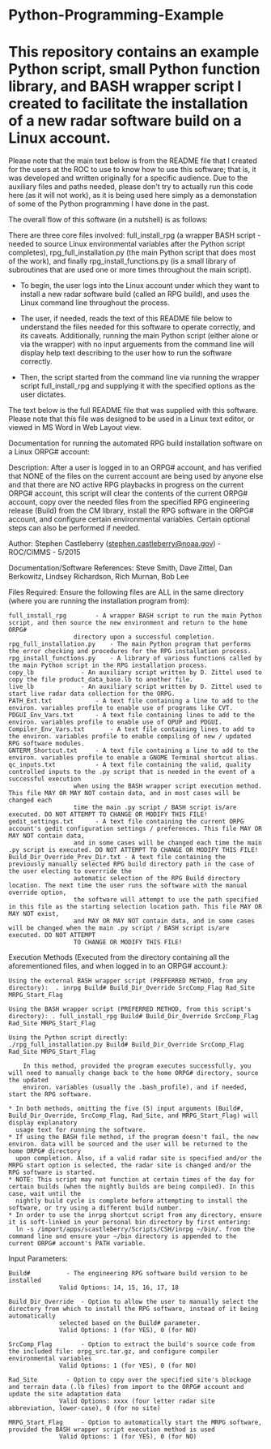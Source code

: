 # Python-Programming-Example
# This repository contains an example Python script, small Python function library, and BASH wrapper script I created to facilitate the installation of a new radar software build on a Linux account.

Please note that the main text below is from the README file that I created for the users at the ROC to use to know how to use this software; that is, it was developed and written originally for a specific audience. Due to the auxiliary files and paths needed, please don't try to actually run this code here (as it will not work), as it is being used here simply as a demonstation of some of the Python programming I have done in the past. 

The overall flow of this software (in a nutshell) is as follows:
 
There are three core files involved: full_install_rpg (a wrapper BASH script - needed to source Linux environmental variables after the Python script completes), rpg_full_installation.py (the main Python script that does most of the work), and finally rpg_install_functions.py (is a small library of subroutines that are used one or more times throughout the main script).

* To begin, the user logs into the Linux account under which they want to install a new radar software build (called an RPG build), and uses the Linux command line throughout the process.

* The user, if needed, reads the text of this README file below to understand the files needed for this software to operate correctly, and its caveats. Additionally, running the main Python script (either alone or via the wrapper) with no input arguements from the command line will display help text describing to the user how to run the software correctly.

* Then, the script started from the command line via running the wrapper script full_install_rpg and supplying it with the specified options as the user dictates.

The text below is the full README file that was supplied with this software. Please note that this file was designed to be used in a Linux text editor, or viewed in MS Word in Web Layout view.

Documentation for running the automated RPG build installation software on a Linux ORPG# account:

Description:
	After a user is logged in to an ORPG# account, and has verified that NONE of the files 
	on the current account are being used by anyone else and that there are NO active RPG
	playbacks in progress on the current ORPG# account, this script will clear the contents of the
	current ORPG# account, copy over the needed files from the specified RPG engineering release
	(Build) from the CM library, install the RPG software in the ORPG# account, and configure
	certain environmental variables. Certain optional steps can also be performed if needed.
	
Author:
	Stephen Castleberry (stephen.castleberry@noaa.gov) - ROC/CIMMS - 5/2015
	
Documentation/Software References:
	Steve Smith, Dave Zittel, Dan Berkowitz, Lindsey Richardson, Rich Murnan, Bob Lee
	
Files Required:
	Ensure the following files are ALL in the same directory (where you are running the installation program from):

	full_install_rpg		- A wrapper BASH script to run the main Python script, and then source the new environment and return to the home ORPG# 
					  directory upon a successful completion.
	rpg_full_installation.py	- The main Python program that performs the error checking and procedures for the RPG installation process.
	rpg_install_functions.py	- A library of various functions called by the main Python script in the RPG installation process.
	copy_lb				- An auxiliary script written by D. Zittel used to copy the file product_data_base.lb to another file.
	live_lb				- An auxiliary script written by D. Zittel used to start live radar data collection for the ORPG.
	PATH_Ext.txt			- A text file containing a line to add to the environ. variables profile to enable use of programs like CVT.
	PDGUI_Env_Vars.txt		- A text file containing lines to add to the environ. variables profile to enable use of OPUP and PDGUI.
	Compiler_Env_Vars.txt		- A text file containing lines to add to the environ. variables profile to enable compiling of new / updated RPG software modules.
	GNTERM_Shortcut.txt		- A text file containing a line to add to the environ. variables profile to enable a GNOME Terminal shortcut alias.
	qc_inputs.txt			- A text file containing the valid, quality controlled inputs to the .py script that is needed in the event of a successful execution
					  when using the BASH wrapper script execution method. This file MAY OR MAY NOT contain data, and in most cases will be changed each 
					  time the main .py script / BASH script is/are executed. DO NOT ATTEMPT TO CHANGE OR MODIFY THIS FILE!
	gedit_settings.txt		- A text file containing the current ORPG account's gedit configuration settings / preferences. This file MAY OR MAY NOT contain data, 
					  and in some cases will be changed each time the main .py script is executed. DO NOT ATTEMPT TO CHANGE OR MODIFY THIS FILE!
	Build_Dir_Override_Prev_Dir.txt	- A text file containing the previously manually selected RPG build directory path in the case of the user electing to overrride the 
					  automatic selection of the RPG Build directory location. The next time the user runs the software with the manual override option, 
					  the software will attempt to use the path specified in this file as the starting selection location path. This file MAY OR MAY NOT exist, 
					  and MAY OR MAY NOT contain data, and in some cases will be changed when the main .py script / BASH script is/are executed. DO NOT ATTEMPT 
					  TO CHANGE OR MODIFY THIS FILE!
	
Execution Methods (Executed from the directory containing all the aforementioned files, and when logged in to an ORPG# account.):

	Using the external BASH wrapper script (PREFERRED METHOD, from any directory):	. inrpg Build# Build_Dir_Override SrcComp_Flag Rad_Site MRPG_Start_Flag
	
	Using the BASH wrapper script (PREFERRED METHOD, from this script's directory):	. full_install_rpg Build# Build_Dir_Override SrcComp_Flag Rad_Site MRPG_Start_Flag
	
	Using the Python script directly:						./rpg_full_installation.py Build# Build_Dir_Override SrcComp_Flag Rad_Site MRPG_Start_Flag
	
		In this method, provided the program executes successfully, you will need to manually change back to the home ORPG# directory, source the updated 
		environ. variables (usually the .bash_profile), and if needed, start the RPG software.
		
	* In both methods, omitting the five (5) input arguments (Build#, Build_Dir_Override, SrcComp_Flag, Rad_Site, and MRPG_Start_Flag) will display explanatory 
	  usage text for running the software.
	* If using the BASH file method, if the program doesn't fail, the new environ. data will be sourced and the user will be returned to the home ORPG# directory 
	  upon completion. Also, if a valid radar site is specified and/or the MRPG start option is selected, the radar site is changed and/or the RPG software is started. 
	* NOTE: This script may not function at certain times of the day for certain builds (when the nightly builds are being compiled). In this case, wait until the 
	  nightly build cycle is complete before attempting to install the software, or try using a different build number.
  	* In order to use the inrpg shortcut script from any directory, ensure it is soft-linked in your personal bin directory by first entering: 
  	  ln -s /import/apps/scastleberry/Scripts/CSH/inrpg ~/bin/. from the command line and ensure your ~/bin directory is appended to the current ORPG# account's PATH variable.
	  
Input Parameters:

	Build#			- The engineering RPG software build version to be installed
			  	  Valid Options: 14, 15, 16, 17, 18
			  
	Build_Dir_Override	- Option to allow the user to manually select the directory from which to install the RPG software, instead of it being automatically 
				  selected based on the Build# parameter.
				  Valid Options: 1 (for YES), 0 (for NO)
			  
	SrcComp_Flag		- Option to extract the build's source code from the included file: orpg_src.tar.gz, and configure compiler environmental variables
			  	  Valid Options: 1 (for YES), 0 (for NO)
			  
	Rad_Site		- Option to copy over the specified site's blockage and terrain data (.lb files) from import to the ORPG# account and update the site adaptation data
			  	  Valid Options: xxxx (four letter radar site abbreviation, lower-case), 0 (for no site)
			  
  	MRPG_Start_Flag 	- Option to automatically start the MRPG software, provided the BASH wrapper script execution method is used
  			  	  Valid Options: 1 (for YES), 0 (for NO)
		
